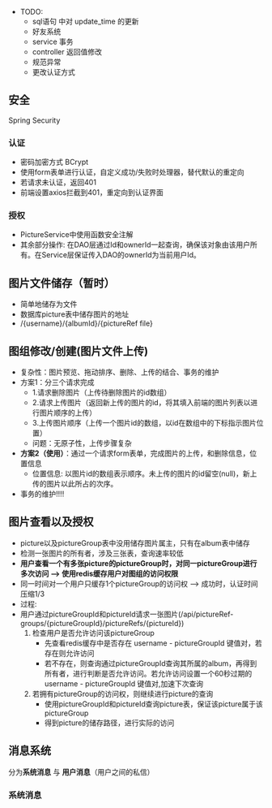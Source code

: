 * TODO:
  * sql语句 中对 update_time 的更新
  * 好友系统
  * service 事务
  * controller 返回值修改
  * 规范异常
  * 更改认证方式

## 安全
Spring Security
### 认证
* 密码加密方式 BCrypt
* 使用form表单进行认证，自定义成功/失败时处理器，替代默认的重定向
* 若请求未认证，返回401
* 前端设置axios拦截到401，重定向到认证界面
### 授权
* PictureService中使用函数安全注解
* 其余部分操作: 在DAO层通过Id和ownerId一起查询，确保该对象由该用户所有。在Service层保证传入DAO的ownerId为当前用户Id。

## 图片文件储存（暂时）
* 简单地储存为文件
* 数据库picture表中储存图片的地址
* /{username}/{albumId}/{pictureRef file}

## 图组修改/创建(图片文件上传)
* 复杂性：图片预览、拖动排序、删除、上传的结合、事务的维护
* 方案1：分三个请求完成
  * 1.请求删除图片（上传待删除图片的id数组）
  * 2.请求上传图片（返回新上传的图片的id，将其填入前端的图片列表以进行图片顺序的上传）
  * 3.上传图片顺序（上传一个图片id的数组，以id在数组中的下标指示图片位置）
  * 问题：无原子性，上传步骤复杂
* **方案2（使用）**：通过一个请求form表单，完成图片的上传，和删除信息，位置信息
  * 位置信息: 以图片id的数组表示顺序。未上传的图片的id留空(null)，新上传的图片以此所占的次序。
* 事务的维护!!!!

## 图片查看以及授权
  * picture以及pictureGroup表中没用储存图片属主，只有在album表中储存
  * 检测一张图片的所有者，涉及三张表，查询速率较低
  * **用户查看一个有多张picture的pictureGroup时，对同一pictureGroup进行多次访问 --> 使用redis缓存用户对图组的访问权限**
  * 同一时间对一个用户只缓存1个pictureGroup的访问权 --> 成功时，认证时间压缩1/3
  * 过程:
  * 用户通过pictureGroupId和pictureId请求一张图片(/api/pictureRef-groups/{pictureGroupId}/pictureRefs/{pictureId})
    1. 检查用户是否允许访问该pictureGroup
       * 先查看redis缓存中是否存在 username - pictureGroupId 键值对，若存在则允许访问
       * 若不存在，则查询通过pictureGroupId查询其所属的album，再得到所有者，进行判断是否允许访问。若允许访问设置一个60秒过期的username - pictureGroupId 键值对,加速下次查询
    2. 若拥有pictureGroup的访问权，则继续进行picture的查询
       * 使用pictureGroupId和pictureId查询picture表，保证该picture属于该pictureGroup
       * 得到picture的储存路径，进行实际的访问

## 消息系统
分为**系统消息** 与 **用户消息**（用户之间的私信）
### 系统消息
